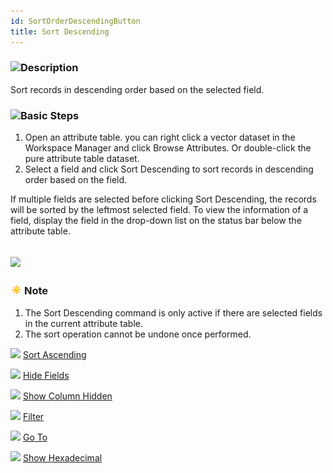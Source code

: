 ```yaml
---
id: SortOrderDescendingButton
title: Sort Descending
---
```

### ![](../../img/read.gif)Description

Sort records in descending order based on the selected field.

### ![](../../img/read.gif)Basic Steps

  1. Open an attribute table. you can right click a vector dataset in the Workspace Manager and click Browse Attributes. Or double-click the pure attribute table dataset.
  2. Select a field and click Sort Descending to sort records in descending order based on the field.

If multiple fields are selected before clicking Sort Descending, the records will be sorted by the leftmost selected field. To view the information of a field, display the field in the drop-down list on the status bar below the attribute table.

![](img/DescendingMultiple.png)  
---  

### ![](../img/note.png)Note

  1. The Sort Descending command is only active if there are selected fields in the current attribute table.
  2. The sort operation cannot be undone once performed.

![](../../img/smalltitle.png) [Sort Ascending](SortOrderAscendingButton.htm)

![](../../img/smalltitle.png) [Hide Fields](HideButton.htm)

![](../../img/smalltitle.png) [Show Column Hidden](CancelHideButton.htm)

![](../../img/smalltitle.png) [Filter](FilterButton.htm)

![](../../img/smalltitle.png) [Go To](GoToButton.htm)

![](../../img/smalltitle.png) [Show Hexadecimal](DisplayHexadecimal.htm)



